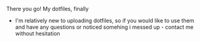 There you go! My dotfiles, finally
- I'm relatively new to uploading dotfiles, so if you would like to use them and have any questions or noticed somehing i messed up - contact me without hesitation
